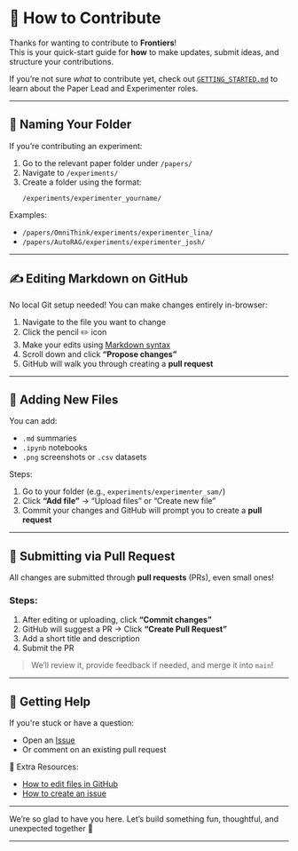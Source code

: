 # 🤝 How to Contribute

Thanks for wanting to contribute to **Frontiers**!  
This is your quick-start guide for **how** to make updates, submit ideas, and structure your contributions.

If you’re not sure *what* to contribute yet, check out [`GETTING_STARTED.md`](./GETTING_STARTED.md) to learn about the Paper Lead and Experimenter roles.

---

## 📁 Naming Your Folder

If you’re contributing an experiment:

1. Go to the relevant paper folder under `/papers/`
2. Navigate to `/experiments/`
3. Create a folder using the format:
   ```
   /experiments/experimenter_yourname/
   ```

Examples:
- `/papers/OmniThink/experiments/experimenter_lina/`
- `/papers/AutoRAG/experiments/experimenter_josh/`

---

## ✍️ Editing Markdown on GitHub

No local Git setup needed! You can make changes entirely in-browser:

1. Navigate to the file you want to change
2. Click the pencil ✏️ icon
3. Make your edits using [Markdown syntax](https://www.markdownguide.org/basic-syntax/)
4. Scroll down and click **“Propose changes”**
5. GitHub will walk you through creating a **pull request**

---

## 📁 Adding New Files

You can add:
- `.md` summaries
- `.ipynb` notebooks
- `.png` screenshots or `.csv` datasets

Steps:
1. Go to your folder (e.g., `experiments/experimenter_sam/`)
2. Click **“Add file”** → “Upload files” or “Create new file”
3. Commit your changes and GitHub will prompt you to create a **pull request**

---

## 🔁 Submitting via Pull Request

All changes are submitted through **pull requests** (PRs), even small ones!

### Steps:
1. After editing or uploading, click **“Commit changes”**
2. GitHub will suggest a PR → Click **“Create Pull Request”**
3. Add a short title and description
4. Submit the PR

> We’ll review it, provide feedback if needed, and merge it into `main`!

---

## 💬 Getting Help

If you're stuck or have a question:
- Open an [Issue](https://github.com/YOUR_REPO/issues)
- Or comment on an existing pull request

🧰 Extra Resources:
- [How to edit files in GitHub](https://docs.github.com/en/repositories/working-with-files/managing-files/editing-files)
- [How to create an issue](https://docs.github.com/en/issues/tracking-your-work-with-issues/creating-an-issue)

---

We’re so glad to have you here. Let’s build something fun, thoughtful, and unexpected together 🌱

---
